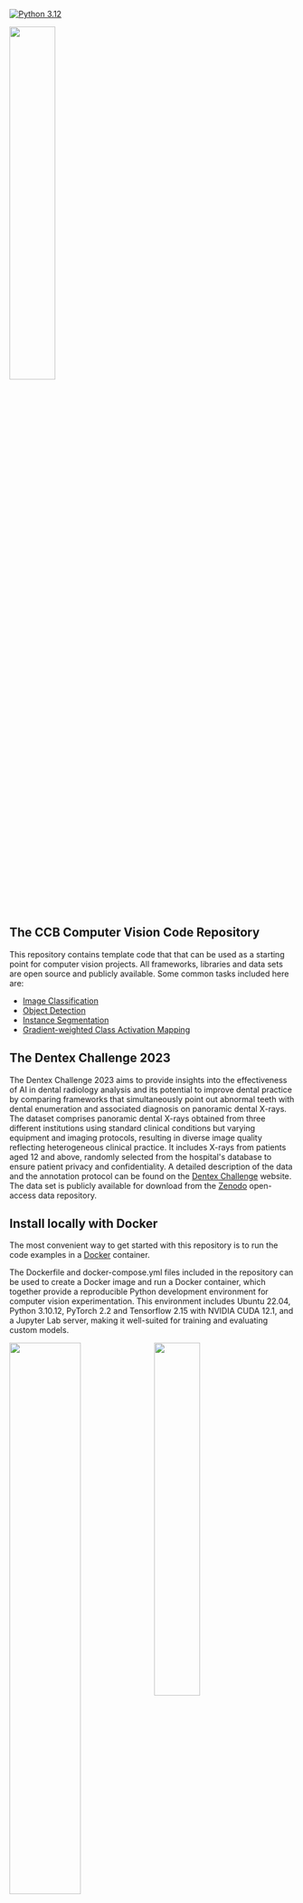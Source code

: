 [![Python 3.12](
https://img.shields.io/badge/python-3.12-blue.svg)](
https://www.python.org/downloads/release/python-31210/)

<p float="left">
    <img style="vertical-align: top" src="./images/train_248_boxes.png" width="40%" />
</p>

## The CCB Computer Vision Code Repository #

This repository contains template code that that can be used as 
a starting point for computer vision projects. 
All frameworks, libraries and data sets are open source and publicly available.
Some common tasks included here are:

- [Image Classification](./notebooks/classification)
- [Object Detection](./notebooks/detect-segment)
- [Instance Segmentation](./notebooks/detect-segment)
- [Gradient-weighted Class Activation Mapping](./notebooks/classification/10_explainable_ai.ipynb)

## The Dentex Challenge 2023

The Dentex Challenge 2023 aims to provide insights into the effectiveness of AI in 
dental radiology analysis and its potential to improve dental practice by comparing 
frameworks that simultaneously point out abnormal teeth with dental enumeration and 
associated diagnosis on panoramic dental X-rays.
The dataset comprises panoramic dental X-rays obtained from three 
different institutions using standard clinical conditions but varying equipment and imaging protocols, 
resulting in diverse image quality reflecting heterogeneous clinical practice. 
It includes X-rays from patients aged 12 and above, 
randomly selected from the hospital's database to ensure patient privacy and confidentiality.
A detailed description of the data and the annotation protocol 
can be found on the [Dentex Challenge](https://dentex.grand-challenge.org/) website.
The data set is publicly available for download from the [Zenodo](https://zenodo.org/records/7812323#.ZDQE1uxBwUG) 
open-access data repository.

## Install locally with Docker
The most convenient way to get started with this repository is to run the 
code examples in a [Docker](https://docs.docker.com/) container.

The Dockerfile and docker-compose.yml files included in the repository can be 
used to create a Docker image and run a Docker container, which together provide a 
reproducible Python development environment for computer
vision experimentation. This environment includes Ubuntu 22.04, Python 3.10.12, PyTorch 2.2 and
Tensorflow 2.15 with NVIDIA CUDA 12.1, and a Jupyter Lab server, making it 
well-suited for training and evaluating custom models. 

<p float="left">
    <img style="vertical-align: top" src="./images/jupyterlab_segment.png" width="50%" />
    <img style="vertical-align: top" src="./images/tensorboard_segment_light.png" width="40%" />
</p>

Here's a step-by-step guide on how to use this setup:

1. Install [Docker](https://docs.docker.com/) on your machine.
2. Clone the GitHub project repository to download the contents of the repository:
```bash
git clone git@github.com:ccb-hms/computervision.git
```
3. Navigate to the repository's directory: Use `cd computervision` to change your current directory to the repository's 
directory.
4. Build the Docker image. Use the command `docker compose build` to build a Docker image from the 
Dockerfile in the current directory. This image will include all the specifications from the Dockerfile, 
such as Ubuntu 22.04, Python 3.10.12, PyTorch 2.2 and TensorFlow 2.15 with CUDA, and a Jupyter Lab server.
5. Run `docker compose up` to start the Docker container based on the configurations 
in the docker-compose.yml file. This will also download a [TensorFlow 2](https://www.tensorflow.org/) image 
with the [TensorBoard](https://www.tensorflow.org/tensorboard) server for tracking and visualizing
important metrics such as loss and accuracy.
The default `docker-compose.yml`file expects a GPU accelerator and the NVIDIA Container Toolkit installed on the local machine.
Without a GPU, training of the neural networks in the example notebooks will be extremely slow. 
However, with the following command, the containers can be run without GPU support:
```bash
docker compose -f docker-compose-cpu.yml up
```
6. Access Jupyter Lab: Click on the link that starts with `localhost:8888` provided by the 
output of the last command.
7. Access TensorBoard: Open a web browser and go to localhost:6006 to access the TensorBoard server.
Real-time visualizations of important metrics will show up once model training is started.
8. Data sets and model checkpoints use a `./data` folder inside the root of the repository.
The location and the name of this directory are defined by the environmental variable `DATA_ROOT`.

### GPU support for Docker ###

The NVIDIA Container Toolkit is a set of tools designed to enable GPU-accelerated applications to run within Docker containers. 
This toolkit facilitates the integration of NVIDIA GPUs with container runtimes, 
allowing developers and data scientists to harness the power of GPU computing in containerized environments.
See the [NVIDIA Container Toolkit](https://docs.nvidia.com/datacenter/cloud-native/container-toolkit/latest/install-guide.html) page for installation instructions.

## Install without Docker ##
For installation in a local environment we use 
[Pipenv](https://pipenv.readthedocs.io/en/latest/) to provide a pure, repeatable, application environment.
Mac/windows users should [install pipenv](https://pipenv.readthedocs.io/en/latest/#install-pipenv-today) into
their main python environment as instructed. 
Pipenv is a packaging tool for Python that solves some common problems 
associated with the typical workflow using pip, virtualenv, and the good old requirements.txt. 
It combines the functionalities of pip and virtualenv into one tool, 
providing a smooth and convenient workflow for developers.

Follow the recommendations below for [installation on O2](./docs/O2_install.md), the HPC platform at HMS.
For local Linux-based environments, omit the instructions for loading modules.

The notebooks use an environment variable called `DATA_ROOT` to keep track of the data files.
For use with a docker container, this variable is defined in the Dockerfile
as `DATA_ROOT=/app/docker`. If you do not use docker, you can just set the `DATA_ROOT` variable yourself or run the
bash script in `computervision/bash_scripts/create_env`:
```bash
cd computervision/bash_scripts
chmod +x ./create_env
source ./create_env
```
This creates a `.env` file in the project directory which is then automatically read by pipenv when 
the jupyter lab server is started with:
```bash
pipenv run jupyter lab
```
### Install on O2 at Harvard Medical School ###
<h3><img align="center" width="25%" src=./images/cloud_computing_640_3.jpg></h3>

O2 is the Linux-based high-performance computing platform at 
Harvard Medical School. The platform is managed by the Research Computing Group, part of [HMS IT](http://it.hms.harvard.edu/), and documented
on the [O2 documentation website](https://harvardmed.atlassian.net/wiki/spaces/O2/overview?homepageId=1586790623).
The cluster does not support Docker at this time. To install this package incl. the detectron2 library,
follow the [instructions to install on O2](./docs/O2_install.md).

## Label Studio ##

[Label Studio](https://labelstud.io/) is an open-source data labeling tool for labeling, annotating, 
and exploring many different data types. 
Additionally, the tool includes a powerful machine learning interface that can be used for new model training, 
active learning, supervised learning, and many other training techniques.

1. Multi-type annotations: Label Studio supports multiple types of annotations, including labeling for audio, video, images, text, and time series data. These annotations can be used for tasks such as object detection, semantic segmentation, and text classification among others.
2. Customizable: The label interface can be customized using a configuration API.

<img src="./images/LabelInterface.png" width="70%" height="70%"/>

3. Machine Learning backend: Label Studio allows integration with machine learning models. You can pre-label data using model predictions and then manually adjust the results.
4. Data Import and Export: Label Studio supports various data sources for import and export. You can import data from Amazon S3, Google Cloud Storage, or a local file system, and export it in popular formats like COCO, Pascal VOC, or YOLO.
5. Collaboration: It supports multiple users, making it suitable for collaborative projects.
6. Scalability: Label Studio can be deployed in any environment, be it on a local machine or in a distributed setting, making it a scalable solution.

### How to Use Label Studio
The tool is included in this repository as a [submodule](https://git-scm.com/book/en/v2/Git-Tools-Submodules).
When you clone the main project, by default the directory that contains the submodule is included,
but without the files. Those can be installed when needed:
```bash
# Clone the main project if not already done
git clone git@github.com:ccb-hms/computervision.git
# CD into the computervision/label-studio directory 
cd computervision/label-studio
# Download the latest version 
git submodule init
git submodule update
```
Label studio can be run as a server application in a docker container. The process is the same as
described above for the main repository.
```bash
# CD into the computervision/label-studio directory 
cd computervision/label-studio
# Create the Label Studio image 
docker compose build
# Run the Label Studio server
docker compose up
```
Once installed, open a web browser and go to localhost:8080 to access the Label Studio server.
For more detailed installation instructions, 
see the [installation instructions](https://labelstud.io/guide/install).